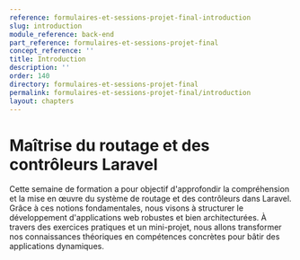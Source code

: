 ```yaml
---
reference: formulaires-et-sessions-projet-final-introduction
slug: introduction
module_reference: back-end
part_reference: formulaires-et-sessions-projet-final
concept_reference: ''
title: Introduction
description: ''
order: 140
directory: formulaires-et-sessions-projet-final
permalink: formulaires-et-sessions-projet-final/introduction
layout: chapters
---
```


#  Maîtrise du routage et des contrôleurs Laravel 

Cette semaine de formation a pour objectif d'approfondir la compréhension et la mise en œuvre du système de routage et des contrôleurs dans Laravel. Grâce à ces notions fondamentales, nous visons à structurer le développement d'applications web robustes et bien architecturées. À travers des exercices pratiques et un mini-projet, nous allons transformer nos connaissances théoriques en compétences concrètes pour bâtir des applications dynamiques.

